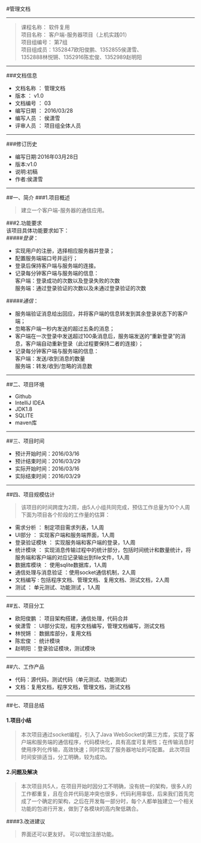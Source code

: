 #管理文档



---             



>课程名称：                软件复用                         
>项目名称：   客户端-服务器项目（上机实践01）                        
>项目组编号：                 第7组                         
>项目组成员：1352847欧阳俊鹏、1352855侯潇雪、              
>1352888林悦锵、1352916陈宏俊、1352989赵明阳                                  

----


###文档信息
* 文档名称  ：  管理文档
* 版本 ：	v1.0
* 文档编号	： 03
* 编写日期	： 2016/03/28
* 编写人员	： 侯潇雪
* 评审人员	： 项目组全体人员

----

###修订历史
* 编写日期:2016年03月28日
* 版本:v1.0
* 说明:初稿
* 作者:侯潇雪


----
	
##一、简介
###1.项目概述  
>建立一个客户端-服务器的通信应用。              
     
        
        
###2.功能要求  
该项目具体功能要求如下：   
#####*登录*：
* 实现用户的注册，选择相应服务器并登录；    
* 配置服务端端口号并运行；  
* 登录后保持客户端与服务端的连接。
* 记录每分钟客户端与服务端的信息：  
  客户端：登录成功的次数以及登录失败的次数    
  服务端：通过登录验证的次数以及未通过登录验证的次数

#####*通信*：
* 服务端验证消息给出回应，并将客户端的信息转发到其余登录状态下的客户端；
* 忽略客户端一秒内发送的超过五条的消息；
* 客户端在一次登录中发送超过100条消息后，服务端发送的“重新登录”的消息，客户端自动重新登录（此过程要保持二者的连接）；
* 记录每分钟客户端与服务端的信息：  
  客户端：发送/收到消息的数量   
  服务端：转发/收到/忽略的消息数

----
    
##二、项目环境
* Github
* IntelliJ IDEA
* JDK1.8
* SQLITE
* maven库

---

##三、项目时间
* 预计开始时间：2016/03/16    
* 预计结束时间：2016/03/29    
* 实际开始时间：2016/03/16    
* 实际结束时间：2016/03/29

---

##四、项目规模估计
>该项目的时间跨度为2周，由5人小组共同完成，预估工作总量为10个人周    
下面为项目各个阶段的工作量的估算：

* 需求分析 ： 制定项目需求列表，1人周   
* UI部分	： 实现客户端和服务端界面，1人周    
* 登录验证模块	： 实现服务端和客户端的登录，1人周
* 统计模块	： 实现消息传输过程中的统计部分，包括时间统计和数量统计，将服务端和客户端的对应记录输出到file文件，1人周
* 数据库模块 ： 使用sqlite数据库，1人周
* 通信处理与消息验证 ：使用socket通信机制，2人周
* 文档编写	: 包括程序文档、管理文档、复用文档、测试文档，2人周
* 测试	： 单元测试、功能测试	，1人周

---

##五、项目分工          
* 欧阳俊鹏 ：  项目架构搭建，通信处理，代码合并
* 侯潇雪 ： UI部分实现，程序文档编写，管理文档编写，测试文档
* 林悦锵 ： 数据库部分，复用文档
* 陈宏俊 ： 统计模块
* 赵明阳	：登录验证模块，测试模块

---

##六、工作产品
* 代码：源代码，测试代码（单元测试、功能测试）
* 文档：复用文档，程序文档，管理文档，测试文档

---

##七、项目总结
#### 1.项目小结
>本次项目通过socket编程，引入了Java WebSocket的第三方库，实现了客户端和服务端的通信程序，代码模块化，具有高度可复用性；在传输消息时使用序列化传输，高效快速；同时实现了服务器地址的可配置。
此次项目时间安排适当，分工明确，较为成功。


#### 2.问题及解决
>本次项目共5人，在项目开始时因分工不明确，没有统一的架构，很多人的工作都重复，且在合并代码是冲突也很多，代码利用率低，后来我们首先完成了一个确定的架构，之后在开发每一部分时，每个人都单独建立一个相关功能的包进行开发，做到了各模块的高内聚低耦合。

####3.改进建议
>界面还可以更友好。
>可以增加注册功能。
